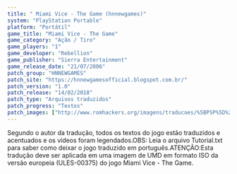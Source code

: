 ```yaml
---
title: " Miami Vice - The Game (hnnewgames)"
system: "PlayStation Portable"
platform: "Portátil"
game_title: "Miami Vice - The Game"
game_category: "Ação / Tiro"
game_players: "1"
game_developer: "Rebellion"
game_publisher: "Sierra Entertainment"
game_release_date: "21/07/2006"
patch_group: "HNNEWGAMES"
patch_site: "https://hnnewgamesofficial.blogspot.com.br/"
patch_version: "1.0"
patch_release: "14/02/2018"
patch_type: "Arquivos traduzidos"
patch_progress: "Textos"
patch_images: ["http://www.romhackers.org/imagens/traducoes/%5BPSP%5D%20Miami%20Vice%20-%20The%20Game%20-%20hnnewgames%20-%201.jpg","http://www.romhackers.org/imagens/traducoes/%5BPSP%5D%20Miami%20Vice%20-%20The%20Game%20-%20hnnewgames%20-%202.jpg","http://www.romhackers.org/imagens/traducoes/%5BPSP%5D%20Miami%20Vice%20-%20The%20Game%20-%20hnnewgames%20-%203.jpg"]
---
```

Segundo o autor da tradução, todos os textos do jogo estão traduzidos e acentuados e os vídeos foram legendados.OBS: Leia o arquivo Tutorial.txt para saber como deixar o jogo traduzido em português.ATENÇÃO:Esta tradução deve ser aplicada em uma imagem de UMD em formato ISO da versão europeia (ULES-00375) do jogo Miami Vice - The Game.
